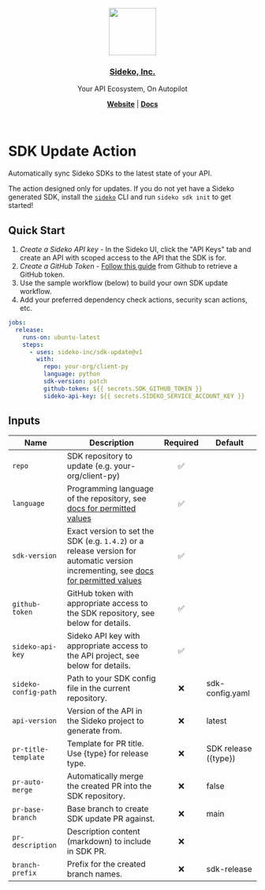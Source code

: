 <p align="center">
  <a href="https://sideko.dev">
    <img src="https://storage.googleapis.com/sideko.appspot.com/public_assets/website_assets/logo-symbol.svg" height="96">
    <h3 align="center">Sideko, Inc.</h3>
  </a>
</p>

<p align="center">
  Your API Ecosystem, On Autopilot
</p>

<p align="center">
  <a href="https://sideko.dev"><strong>Website</strong></a> |
  <a href="https://docs.sideko.dev"><strong>Docs</strong></a>
</p>
<br/>

# SDK Update Action

Automatically sync Sideko SDKs to the latest state of your API. 

The action designed only for updates. If you do not yet have a Sideko generated SDK, install the [`sideko`](https://github.com/Sideko-Inc/sideko) CLI and run `sideko sdk init` to get started!

## Quick Start
1. *Create a Sideko API key* - In the Sideko UI, click the "API Keys" tab and create an API with scoped access to the API that the SDK is for.
2. *Create a GitHub Token* - [Follow this guide](https://docs.github.com/en/authentication/keeping-your-account-and-data-secure/managing-your-personal-access-tokens) from Github to retrieve a GitHub token.
3. Use the sample workflow (below) to build your own SDK update workflow.
4. Add your preferred dependency check actions, security scan actions, etc.



```yaml
jobs:
  release:
    runs-on: ubuntu-latest
    steps:
      - uses: sideko-inc/sdk-update@v1
        with:
          repo: your-org/client-py
          language: python
          sdk-version: patch
          github-token: ${{ secrets.SDK_GITHUB_TOKEN }}
          sideko-api-key: ${{ secrets.SIDEKO_SERVICE_ACCOUNT_KEY }}
```

## Inputs

| Name                 | Description                                                                                                                                                                                | Required | Default              |
| -------------------- | ------------------------------------------------------------------------------------------------------------------------------------------------------------------------------------------ | :------: | -------------------- |
| `repo`               | SDK repository to update (e.g. your-org/client-py)                                                                                                                                         |    ✅    |                      |
| `language`           | Programming language of the repository, see [docs for permitted values](https://docs.sideko.dev/references/sideko/generate-sdk)                                                            |    ✅    |                      |
| `sdk-version`        | Exact version to set the SDK (e.g. `1.4.2`) or a release version for automatic version incrementing, see [docs for permitted values](https://docs.sideko.dev/references/sideko/update-sdk) |    ✅    |                      |
| `github-token`       | GitHub token with appropriate access to the SDK repository, see below for details.                                                                                                         |    ✅    |                      |
| `sideko-api-key`     | Sideko API key with appropriate access to the API project, see below for details.                                                                                                          |    ✅    |                      |
| `sideko-config-path` | Path to your SDK config file in the current repository.                                                                                                                                    |    ❌    | sdk-config.yaml      |
| `api-version`        | Version of the API in the Sideko project to generate from.                                                                                                                                 |    ❌    | latest               |
| `pr-title-template`  | Template for PR title. Use {type} for release type.                                                                                                                                        |    ❌    | SDK release ({type}) |
| `pr-auto-merge`      | Automatically merge the created PR into the SDK repository.                                                                                                                                |    ❌    | false                |
| `pr-base-branch`     | Base branch to create SDK update PR against.                                                                                                                                               |    ❌    | main                 |
| `pr-description`     | Description content (markdown) to include in SDK PR.                                                                                                                                       |    ❌    |                      |
| `branch-prefix`      | Prefix for the created branch names.                                                                                                                                                       |    ❌    | sdk-release          |
